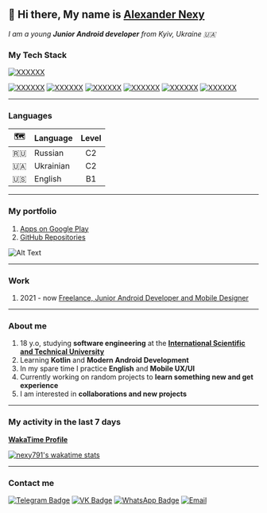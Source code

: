 ## :wave: Hi there, My name is [Alexander Nexy](https://github.com/nexy791)

*I am a young **Junior Android developer** from Kyiv, Ukraine :ukraine:*

### My Tech Stack
[![XXXXXX](https://img.shields.io/badge/-Android_Junior_Roadmap-3DDC84?style=for-the-badge&&logo=Android-Studio&logoColor=white)](https://github.com/mobile-roadmap/android-developer-roadmap)


[![XXXXXX](https://img.shields.io/badge/-Android-3DDC84?style=for-the-badge&&logo=Android&logoColor=white)](#)
[![XXXXXX](https://img.shields.io/badge/-Java-007396?style=for-the-badge&&logo=Java&logoColor=white)](#)
[![XXXXXX](https://img.shields.io/badge/-Kotlin-0095D5?style=for-the-badge&&logo=Kotlin&logoColor=white)](#)
[![XXXXXX](https://img.shields.io/badge/-Google_Play-414141?style=for-the-badge&&logo=Google-Play&logoColor=white)](#)
[![XXXXXX](https://img.shields.io/badge/-Git-F05032?style=for-the-badge&&logo=Git&logoColor=white)](#)
[![XXXXXX](https://img.shields.io/badge/-Material_Design-757575?style=for-the-badge&&logo=Material-Design&logoColor=white)](#)

---

### **Languages**

| :world_map:   | Language      | Level  | 
| :------------:| ------------- |:------:| 
| :ru:          | Russian       | C2     | 
| :ukraine:     | Ukrainian     | C2     | 
| :us:          | English       | B1     |

---

### **My portfolio**

1. [Apps on Google Play](https://play.google.com/store/apps/dev?id=8181581032390861790)
2. [GitHub Repositories](https://github.com/nexy791?tab=repositories)

![Alt Text](https://media.giphy.com/media/llarwdtFqG63IlqUR1/giphy.gif)

---

### **Work**

1. 2021 - now
[Freelance, Junior Android Developer and Mobile Designer](https://kwork.ru/user/linky791)

---

### **About me**

1. 18 y.o, studying **software engineering** at the **[International Scientific and Technical University](https://www.istu.edu.ua/)**
2.  Learning **Kotlin** and **Modern Android Development**
3.  In my spare time I practice **English** and **Mobile UX/UI**
4.  Currently working on random projects to **learn something new and get experience**
5.  I am interested in **collaborations and new projects** 
 
---
 
### **My activity in the last 7 days**

**[WakaTime Profile](https://wakatime.com/@nexy791)**

[![nexy791's wakatime stats](https://github-readme-stats.vercel.app/api/wakatime?username=nexy791&v=2)](https://github.com/anuraghazra/github-readme-stats)

---

### **Contact me**

[![Telegram Badge](https://img.shields.io/badge/-Telegram-0088cc?style=for-the-badge&&logo=Telegram&logoColor=white)](https://t.me/nexy791)
[![VK Badge](https://img.shields.io/badge/-VKONTAKTE-2787f5?style=for-the-badge&&logo=Vk&logoColor=white)](https://vk.me/nexy791)
[![WhatsApp Badge](https://img.shields.io/badge/-WhatsApp-25D366?style=for-the-badge&&logo=WhatsApp&logoColor=white)](https://wa.me/380665510170)
[![Email](https://img.shields.io/badge/-Email-EA4335?style=for-the-badge&&logo=Gmail&logoColor=white)](mailto:nexy791@gmail.com)

